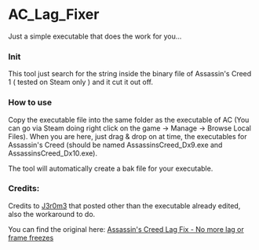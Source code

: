 # AC_Lag_Fixer
Just a simple executable that does the work for you...

### Init
This tool just search for the string inside the binary file of Assassin's Creed 1 ( tested on Steam only ) and it cut it out off.

### How to use
Copy the executable file into the same folder as the executable of AC (You can go via Steam doing right click on the game -> Manage -> Browse Local Files). When you are here, just drag & drop on at time, the executables for Assassin's Creed (should be named AssassinsCreed_Dx9.exe and AssassinsCreed_Dx10.exe).

The tool will automatically create a bak file for your executable.

### Credits:
Credits to [J3r0m3](https://www.nexusmods.com/assassinscreed/users/40473025) that posted other than the executable already edited, also the workaround to do.

You can find the original here:
[Assassin's Creed Lag Fix - No more lag or frame freezes](https://www.nexusmods.com/assassinscreed/mods/81)
